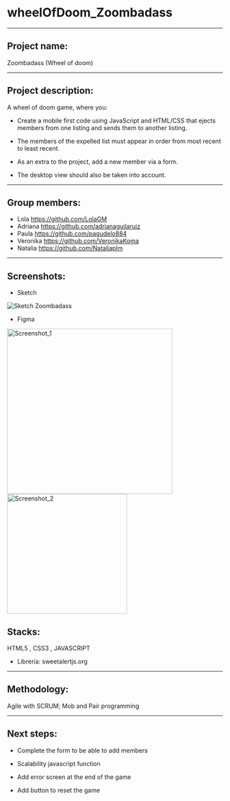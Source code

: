 # wheelOfDoom_Zoombadass
***
## Project name: 
Zoombadass (Wheel of doom)
***
## Project description:

A wheel of doom game, where you:

* Create a mobile first code using JavaScript and HTML/CSS that ejects members from one listing and sends them to another listing.

* The members of the expelled list must appear in order from most recent to least recent.

* As an extra to the project, add a new member via a form.

* The desktop view should also be taken into account.
***
## Group members:

  * Lola https://github.com/LolaGM
  * Adriana https://github.com/adrianaguilaruiz
  * Paula https://github.com/pagudelo884
  * Veronika https://github.com/VeronikaKoma
  * Natalia https://github.com/Nataliaplm  
***
## Screenshots:

* Sketch

![Sketch Zoombadass](https://user-images.githubusercontent.com/98114939/203578045-d9132b0e-be50-45b5-b968-99f2e3202f87.png)

* Figma

<img width="386" alt="Screenshot_1" src="https://user-images.githubusercontent.com/98114939/203582321-6a1a2ea0-b1f2-4769-9f68-f130a0a2881b.png">

<img width="280" alt="Screenshot_2" src="https://user-images.githubusercontent.com/98114939/203582477-24f3baba-222c-41af-b9c7-1ce1379400f2.png">

## Stacks:

HTML5 , CSS3 , JAVASCRIPT

* Librería: sweetalertjs.org
***
## Methodology:
Agile with SCRUM; Mob and Pair programming
***
## Next steps:

* Complete the form to be able to add members

* Scalability javascript function

* Add error screen at the end of the game

* Add button to reset the game

